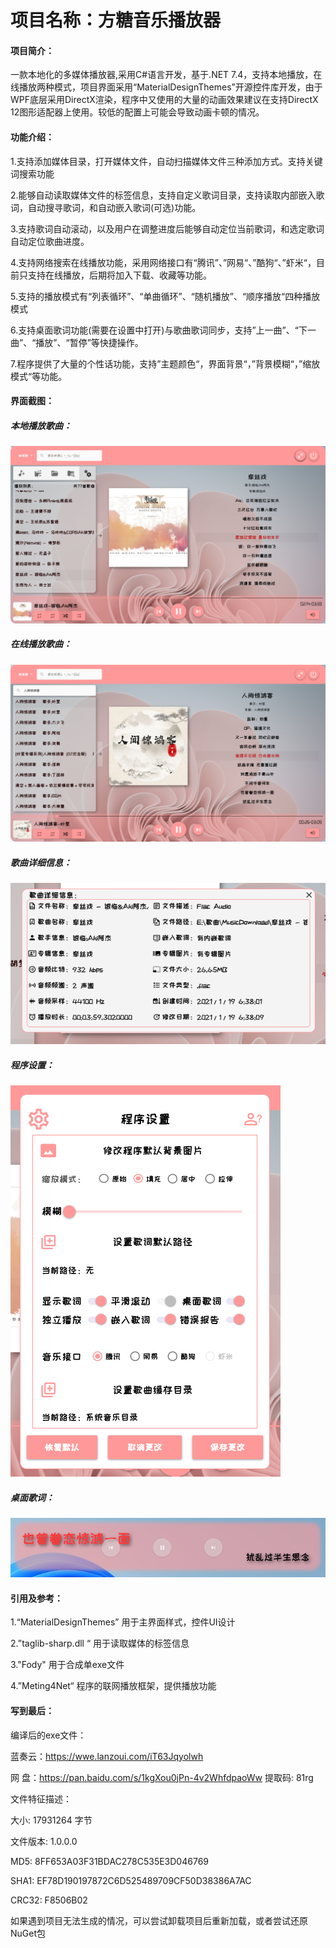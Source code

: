 # **项目名称：方糖音乐播放器**

#### 项目简介：

一款本地化的多媒体播放器,采用C#语言开发，基于.NET 7.4，支持本地播放，在线播放两种模式，项目界面采用“MaterialDesignThemes”开源控件库开发，由于WPF底层采用DirectX渲染，程序中又使用的大量的动画效果建议在支持DirectX 12图形适配器上使用。较低的配置上可能会导致动画卡顿的情况。

#### 功能介绍：

1.支持添加媒体目录，打开媒体文件，自动扫描媒体文件三种添加方式。支持关键词搜索功能

2.能够自动读取媒体文件的标签信息，支持自定义歌词目录，支持读取内部嵌入歌词，自动搜寻歌词，和自动嵌入歌词(可选)功能。

3.支持歌词自动滚动，以及用户在调整进度后能够自动定位当前歌词，和选定歌词自动定位歌曲进度。

4.支持网络搜索在线播放功能，采用网络接口有“腾讯”、”网易“、”酷狗“、”虾米“，目前只支持在线播放，后期将加入下载、收藏等功能。

5.支持的播放模式有“列表循环”、“单曲循环”、“随机播放”、“顺序播放“四种播放模式

6.支持桌面歌词功能(需要在设置中打开)与歌曲歌词同步，支持”上一曲”、“下一曲”、“播放”、“暂停”等快捷操作。

7.程序提供了大量的个性话功能，支持”主题颜色“，界面背景“，”背景模糊“，”缩放模式“等功能。

#### 界面截图：

##### 本地播放歌曲：

![Snipaste_2021-07-03_13-03-40](图片/Snipaste_2021-07-03_13-03-40.png)

##### 在线播放歌曲：

![Snipaste_2021-07-03_13-06-54](图片/Snipaste_2021-07-03_13-06-54.png)

##### 歌曲详细信息：
![Snipaste_2021-07-03_13-04-05](图片/Snipaste_2021-07-03_13-04-05.png)

##### 程序设置：

![Snipaste_2021-07-03_13-04-54](图片/Snipaste_2021-07-03_13-04-54.png)

##### 桌面歌词：
![Snipaste_2021-07-03_13-07-08](图片/Snipaste_2021-07-03_13-07-08.png)

#### 引用及参考：

1.“MaterialDesignThemes” 用于主界面样式，控件UI设计

2.”taglib-sharp.dll “ 用于读取媒体的标签信息

3."Fody" 用于合成单exe文件

4.”Meting4Net“ 程序的联网播放框架，提供播放功能

#### 写到最后：

编译后的exe文件：

蓝奏云：https://wwe.lanzoui.com/iT63Jqyolwh

网  盘：https://pan.baidu.com/s/1kgXou0jPn-4v2WhfdpaoWw 提取码: 81rg

文件特征描述：

  大小: 17931264 字节
  
  文件版本: 1.0.0.0
  
  MD5: 8FF653A03F31BDAC278C535E3D046769
  
  SHA1: EF78D190197872C6D525489709CF50D38386A7AC
  
  CRC32: F8506B02
  

如果遇到项目无法生成的情况，可以尝试卸载项目后重新加载，或者尝试还原NuGet包

